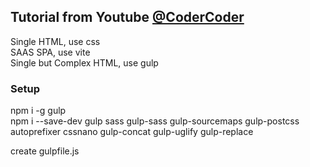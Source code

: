 
## Tutorial from Youtube <a href="https://www.youtube.com/@TheCoderCoder">@CoderCoder</a>

Single HTML, use css  
SAAS SPA, use vite  
Single but Complex HTML, use gulp  

### Setup 
npm i -g gulp  
npm i --save-dev gulp sass gulp-sass gulp-sourcemaps gulp-postcss autoprefixer cssnano gulp-concat gulp-uglify gulp-replace  

create gulpfile.js  
```

```